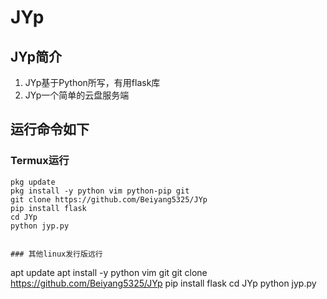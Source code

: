 # JYp
## JYp简介
1. JYp基于Python所写，有用flask库
2. JYp一个简单的云盘服务端

## 运行命令如下

### Termux运行
```
pkg update
pkg install -y python vim python-pip git
git clone https://github.com/Beiyang5325/JYp
pip install flask
cd JYp
python jyp.py


### 其他linux发行版远行
```
apt update
apt install -y python vim git
git clone https://github.com/Beiyang5325/JYp
pip install flask
cd JYp
python jyp.py
```
